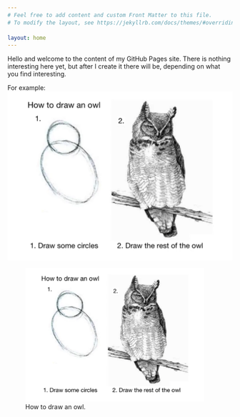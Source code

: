 ```yaml
---
# Feel free to add content and custom Front Matter to this file.
# To modify the layout, see https://jekyllrb.com/docs/themes/#overriding-theme-defaults

layout: home
---
```

Hello and welcome to the content of my GitHub Pages site. There is nothing interesting here yet, but after I create it there will be, depending on what you find interesting. 

For example:
![How to draw an owl](/assets/images/owl.png "Owl")
<figure>
    <img src="/assets/images/owl.png"
		 width="400"
         alt="Owl">
    <figcaption>How to draw an owl.</figcaption>
</figure>